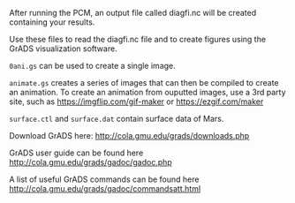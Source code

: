 After running the PCM, an output file called diagfi.nc will be created containing your results. 

Use these files to read the diagfi.nc file and to create figures using the GrADS visualization software.

`0ani.gs` can be used to create a single image.

`animate.gs` creates a series of images that can then be compiled to create an animation. To create an animation from ouputted images, use a 3rd party site, such as https://imgflip.com/gif-maker or https://ezgif.com/maker

`surface.ctl` and `surface.dat` contain surface data of Mars.

Download GrADS here: http://cola.gmu.edu/grads/downloads.php

GrADS user guide can be found here http://cola.gmu.edu/grads/gadoc/gadoc.php

A list of useful GrADS commands can be found here http://cola.gmu.edu/grads/gadoc/commandsatt.html

